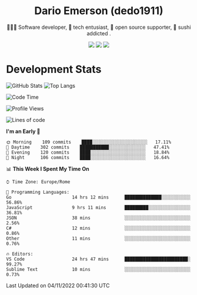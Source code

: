 <div align="center">
  
# Dario Emerson (dedo1911)
👨🏼‍💻 Software developer, 🔧 tech entusiast, 🙌 open source supporter, 🍣 sushi addicted .

[![](https://img.shields.io/badge/-Linkedin-informational?style=for-the-badge&logo=linkedin&logoColor=white&color=2867B2)](http://linkedin.com/in/dedo1911)
[![](https://img.shields.io/badge/-Telegram-informational?style=for-the-badge&logo=telegram&logoColor=white&color=0088cc)](https://t.me/dedo1911)
[![](https://img.shields.io/badge/-Facebook-informational?style=for-the-badge&logo=facebook&logoColor=white&color=3b5998)](https://fb.com/dedo1911)

</div>

# Development Stats

![GitHub Stats](https://github-readme-stats.vercel.app/api?username=dedo1911&hide=&count_private=true&title_color=84cc16&text_color=ffffff&icon_color=84cc16&bg_color=1c1917&hide_border=true&border_radius=0&show_icons=true)
![Top Langs](https://github-readme-stats.vercel.app/api/top-langs/?username=dedo1911&theme=chartreuse-dark&layout=compact)

<!--START_SECTION:waka-->
![Code Time](http://img.shields.io/badge/Code%20Time-1%2C051%20hrs%209%20mins-blue)

![Profile Views](http://img.shields.io/badge/Profile%20Views-0-blue)

![Lines of code](https://img.shields.io/badge/From%20Hello%20World%20I%27ve%20Written-52%20Thousand%20lines%20of%20code-blue)

**I'm an Early 🐤** 

```text
🌞 Morning    109 commits    ████░░░░░░░░░░░░░░░░░░░░░   17.11% 
🌆 Daytime    302 commits    ███████████░░░░░░░░░░░░░░   47.41% 
🌃 Evening    120 commits    ████░░░░░░░░░░░░░░░░░░░░░   18.84% 
🌙 Night      106 commits    ████░░░░░░░░░░░░░░░░░░░░░   16.64%

```


📊 **This Week I Spent My Time On** 

```text
⌚︎ Time Zone: Europe/Rome

💬 Programming Languages: 
Go                       14 hrs 12 mins      ██████████████░░░░░░░░░░░   56.86% 
JavaScript               9 hrs 11 mins       █████████░░░░░░░░░░░░░░░░   36.81% 
JSON                     38 mins             ░░░░░░░░░░░░░░░░░░░░░░░░░   2.56% 
C#                       12 mins             ░░░░░░░░░░░░░░░░░░░░░░░░░   0.86% 
Other                    11 mins             ░░░░░░░░░░░░░░░░░░░░░░░░░   0.76%

🔥 Editors: 
VS Code                  24 hrs 47 mins      ████████████████████████░   99.27% 
Sublime Text             10 mins             ░░░░░░░░░░░░░░░░░░░░░░░░░   0.73%

```


 Last Updated on 04/11/2022 00:41:30 UTC
<!--END_SECTION:waka-->

<!--
**dedo1911/dedo1911** is a ✨ _special_ ✨ repository because its `README.md` (this file) appears on your GitHub profile.

Here are some ideas to get you started:

- 🔭 I’m currently working on ...
- 🌱 I’m currently learning ...
- 👯 I’m looking to collaborate on ...
- 🤔 I’m looking for help with ...
- 💬 Ask me about ...
- 📫 How to reach me: ...
- 😄 Pronouns: ...
- ⚡ Fun fact: ...
-->
